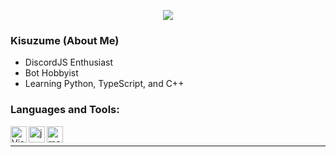 <p align="center">
  <img src="https://count.getloli.com/get/@kisuzume?theme=gelbooru" />
</p>

### Kisuzume (About Me)

- DiscordJS Enthusiast
- Bot Hobbyist
- Learning Python, TypeScript, and C++

### Languages and Tools:

<img align="left" alt="Visual Studio Code" width="26px" src="https://i.imgur.com/LwSdAlE.png" />
<img align="left" alt="js" width="26px" src="https://i.imgur.com/3u1wzwE.png" />
<img align="left" alt="mongodb" width="26px" src="https://imgur.com/xN5cFRr.png" /><br />

---
